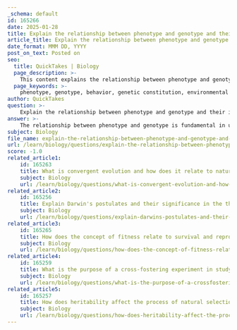 ```yaml
---
_schema: default
id: 165266
date: 2025-01-28
title: Explain the relationship between phenotype and genotype and their influence on behavior.
article_title: Explain the relationship between phenotype and genotype and their influence on behavior.
date_format: MMM DD, YYYY
post_on_text: Posted on
seo:
  title: QuickTakes | Biology
  page_description: >-
    This content explains the relationship between phenotype and genotype, highlighting their influence on behavior in organisms and the role of environmental factors.
  page_keywords: >-
    phenotype, genotype, behavior, genetic constitution, environmental factors, natural selection, traits, variation, heritability, evolutionary processes
author: QuickTakes
question: >-
    Explain the relationship between phenotype and genotype and their influence on behavior.
answer: >-
    The relationship between phenotype and genotype is fundamental in understanding how behavior is influenced in organisms. \n\n**Genotype** refers to the genetic constitution of an organism, encompassing all the alleles inherited from its parents. It serves as the blueprint for potential traits that an organism can express. For example, the genotype can determine various characteristics such as height, color, and even behavioral tendencies. However, the expression of these traits is not solely dictated by the genotype; environmental factors also play a crucial role.\n\n**Phenotype**, on the other hand, is the observable physical and behavioral characteristics of an organism that result from the interaction between its genotype and the environment. This means that while the genotype provides the potential for certain traits, the phenotype is the actual manifestation of those traits, which can include aspects like fur color, size, and specific behaviors. For instance, two plants with identical genotypes may exhibit different heights if they are grown in different soil conditions, illustrating how environmental factors can influence phenotypic expression.\n\nThe influence of genotype on behavior can be seen in various contexts. For example, certain genetic predispositions may lead to specific behavioral traits, such as aggression or sociality in animals. These behaviors can be critical for survival and reproduction, thus playing a significant role in natural selection. \n\nMoreover, understanding the interaction between genotype and phenotype is essential for studying evolutionary processes. Darwin's postulates of natural selection highlight the importance of variation among individuals (which is rooted in genetic differences), heritability of traits, and the non-random survival and reproduction of individuals based on their phenotypic traits. \n\nIn summary, the genotype provides the genetic framework for potential traits, while the phenotype represents the actual expression of those traits, influenced by both genetic and environmental factors. This interplay is crucial for understanding behavior and its evolutionary implications.
subject: Biology
file_name: explain-the-relationship-between-phenotype-and-genotype-and-their-influence-on-behavior.md
url: /learn/biology/questions/explain-the-relationship-between-phenotype-and-genotype-and-their-influence-on-behavior
score: -1.0
related_article1:
    id: 165263
    title: What is convergent evolution and how does it relate to natural selection?
    subject: Biology
    url: /learn/biology/questions/what-is-convergent-evolution-and-how-does-it-relate-to-natural-selection
related_article2:
    id: 165256
    title: Explain Darwin's postulates and their significance in the theory of natural selection.
    subject: Biology
    url: /learn/biology/questions/explain-darwins-postulates-and-their-significance-in-the-theory-of-natural-selection
related_article3:
    id: 165265
    title: How does the concept of fitness relate to survival and reproduction in evolutionary terms?
    subject: Biology
    url: /learn/biology/questions/how-does-the-concept-of-fitness-relate-to-survival-and-reproduction-in-evolutionary-terms
related_article4:
    id: 165259
    title: What is the purpose of a cross-fostering experiment in studying heritability?
    subject: Biology
    url: /learn/biology/questions/what-is-the-purpose-of-a-crossfostering-experiment-in-studying-heritability
related_article5:
    id: 165257
    title: How does heritability affect the process of natural selection?
    subject: Biology
    url: /learn/biology/questions/how-does-heritability-affect-the-process-of-natural-selection
---
```


&nbsp;